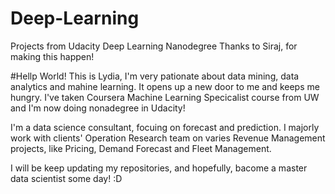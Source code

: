 # Deep-Learning
Projects from Udacity Deep Learning Nanodegree
Thanks to Siraj, for making this happen!


#Hellp World!
This is Lydia, I'm very pationate about data mining, data analytics and mahine learning. It opens up a new door to me and keeps me hungry. I've taken Coursera Machine Learning Specicalist course from UW and I'm now doing nonadegree in Udacity! 

I'm a data science consultant, focuing on forecast and prediction. I majorly work with clients' Operation Research team on varies Revenue Management projects, like Pricing, Demand Forecast and Fleet Management. 

I will be keep updating my repositories, and hopefully, bacome a master data scientist some day! :D

